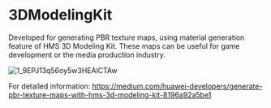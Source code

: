# 3DModelingKit

Developed for generating PBR texture maps, using material generation feature of HMS 3D Modeling Kit. These maps can be useful for game development or the media production industry. 

![1_9EPJ13q56oy5w3HEAlCTAw](https://user-images.githubusercontent.com/34041050/174307982-e22ffca2-b3a0-43a7-93b5-af66cdc06c27.png)

For detailed information: https://medium.com/huawei-developers/generate-pbr-texture-maps-with-hms-3d-modeling-kit-8196a92a5be1


